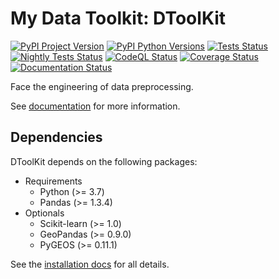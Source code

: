 # My Data Toolkit: DToolKit

[![PyPI Project Version](https://img.shields.io/pypi/v/my-data-toolkit.svg)](https://pypi.org/project/my-data-toolkit/)
[![PyPI Python Versions](https://img.shields.io/pypi/pyversions/my-data-toolkit)](https://pypi.org/project/my-data-toolkit/)
[![Tests Status](https://github.com/Zeroto521/my-data-toolkit/actions/workflows/tests.yml/badge.svg)](https://github.com/Zeroto521/my-data-toolkit/actions/workflows/tests.yml)
[![Nightly Tests Status](https://github.com/Zeroto521/my-data-toolkit/actions/workflows/nightly-tests.yml/badge.svg)](https://github.com/Zeroto521/my-data-toolkit/actions/workflows/nightly-tests.yml)
[![CodeQL Status](https://github.com/Zeroto521/my-data-toolkit/actions/workflows/codeql-analysis.yml/badge.svg)](https://github.com/Zeroto521/my-data-toolkit/actions/workflows/codeql-analysis.yml)
[![Coverage Status](https://codecov.io/gh/Zeroto521/my-data-toolkit/branch/master/graph/badge.svg)](https://codecov.io/gh/Zeroto521/my-data-toolkit)
[![Documentation Status](https://readthedocs.org/projects/my-data-toolkit/badge/?version=latest)](https://my-data-toolkit.readthedocs.io/en/latest/?badge=latest)

Face the engineering of data preprocessing.

See [documentation](https://my-data-toolkit.readthedocs.io/) for more information.

## Dependencies

DToolKit depends on the following packages:

- Requirements
  - Python (>= 3.7)
  - Pandas (>= 1.3.4)
- Optionals
  - Scikit-learn (>= 1.0)
  - GeoPandas (>= 0.9.0)
  - PyGEOS (>= 0.11.1)

See the [installation docs](https://my-data-toolkit.readthedocs.io/en/latest/guide/installation.html) for all details.
